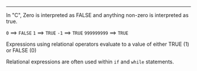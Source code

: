 
---

In "C", Zero is interpreted as FALSE and anything non-zero is interpreted as true.

`0` ==> `FALSE`
`1` ==> `TRUE`
`-1` ==> `TRUE`
`999999999` ==> `TRUE`

Expressions using relational operators evaluate to a value of either TRUE (1) or FALSE (0)

Relational expressions are often used within `if` and `while` statements.